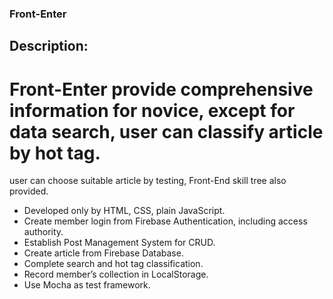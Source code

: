 ### Front-Enter

## Description:
# Front-Enter provide comprehensive information for novice, except for data search, user can classify article by hot tag.
user can choose suitable article by testing, Front-End skill tree also provided. 

- Developed only by HTML, CSS, plain JavaScript.
- Create member login from Firebase Authentication, including access authority.
- Establish Post Management System for CRUD.
- Create article from Firebase Database.
- Complete search and hot tag classification. 
- Record member’s collection in LocalStorage. 
- Use Mocha as test framework.
